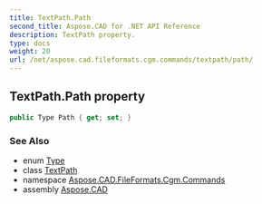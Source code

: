 ```yaml
---
title: TextPath.Path
second_title: Aspose.CAD for .NET API Reference
description: TextPath property. 
type: docs
weight: 20
url: /net/aspose.cad.fileformats.cgm.commands/textpath/path/
---
```

## TextPath.Path property

```csharp
public Type Path { get; set; }
```

### See Also

* enum [Type](../../textpath.type/)
* class [TextPath](../)
* namespace [Aspose.CAD.FileFormats.Cgm.Commands](../../textpath/)
* assembly [Aspose.CAD](../../../)


